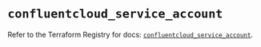 # `confluentcloud_service_account`

Refer to the Terraform Registry for docs: [`confluentcloud_service_account`](https://registry.terraform.io/providers/mongey/confluentcloud/0.0.15/docs/resources/service_account).
